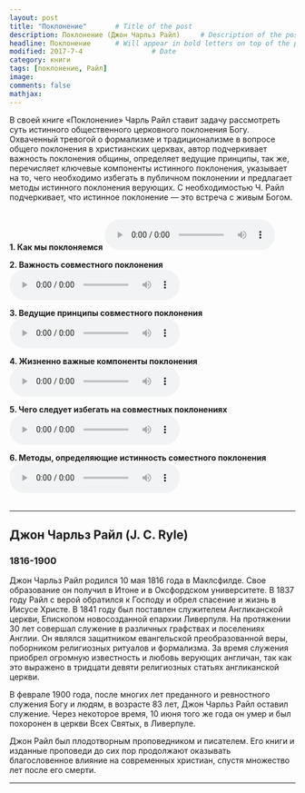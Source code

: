 ```yaml
---
layout: post
title: "Поклонение"       # Title of the post
description: Поклонение (Джон Чарльз Райл)     # Description of the post, used for Facebook Opengraph & Twitter
headline: Поклонение      # Will appear in bold letters on top of the post
modified: 2017-7-4                 # Date
category: книги
tags: [поклонение, Райл]
image: 
comments: false
mathjax:
---
```


В своей книге «Поклонение» Чарль Райл ставит задачу рассмотреть суть истинного общественного церковного поклонения Богу. Охваченный тревогой о формализме и традиционализме в вопросе общего поклонения в христианских церквах, автор подчеркивает важность поклонения общины, определяет ведущие принципы, так же, перечисляет ключевые компоненты истинного поклонения, указывает на то, чего необходимо избегать в публичном поклонении и предлагает методы истинного поклонения верующих. С необходимостью Ч. Райл подчеркивает, что истинное поклонение — это встреча с живым Богом.
<br/>
<br/>

**1. Как мы поклоняемся**
<audio controls>
    <source src="https://s3.amazonaws.com/audiobooks.deepidea.cloud/ryle_worship/01_how_we_worship.mp3" type="audio/mpeg"/>
</audio>
<br/>

**2. Важность совместного поклонения**
<audio controls>
    <source src="https://s3.amazonaws.com/audiobooks.deepidea.cloud/ryle_worship/02_importance_of_collective_worship.mp3" type="audio/mpeg"/>
</audio>
<br/>

**3. Ведущие принципы совместного поклонения**
<audio controls>
    <source src="https://s3.amazonaws.com/audiobooks.deepidea.cloud/ryle_worship/03_principles_of_collective_worship.mp3" type="audio/mpeg"/>
</audio>
<br/>

**4. Жизненно важные компоненты поклонения**
<audio controls>
    <source src="https://s3.amazonaws.com/audiobooks.deepidea.cloud/ryle_worship/04_principles_of_warchip.mp3" type="audio/mpeg"/>
</audio>
<br/>

**5. Чего следует избегать на совместных поклонениях**
<audio controls>
    <source src="https://s3.amazonaws.com/audiobooks.deepidea.cloud/ryle_worship/05_what_to_avoid.mp3" type="audio/mpeg"/>
</audio>
<br/>

**6. Методы, определяющие истинность соместного поклонения**
<audio controls>
    <source src="https://s3.amazonaws.com/audiobooks.deepidea.cloud/ryle_worship/06_methods.mp3" type="audio/mpeg"/>
</audio>
<br/>
<br/>


---
## Джон Чарльз Райл (J. C. Ryle)
### **1816-1900**
Джон Чарльз Райл родился 10 мая 1816 года в Маклсфилде. Свое образование он получил в Итоне и в Оксфордском университете. В 1837 году Райл с верой обратился к Господу и обрел спасение и жизнь в Иисусе Христе. В 1841 году был поставлен служителем Англиканской церкви, Епископом новосозданной епархии Ливерпуля. На протяжении 30 лет совершал служение в различных графствах и поселениях Англии. Он являлся защитником евангельской преобразованной веры, поборником религиозных ритуалов и формализма. За время служения приобрел огромную известность и любовь верующих англичан, так как это выражено в тридцати девяти религиозных статьях англиканской церкви. 

В феврале 1900 года, после многих лет преданного и ревностного служения Богу и людям, в возрасте 83 лет, Джон Чарльз Райл оставил служение. 
Через некоторое время, 10 июня того же года он умер и был похоронен в церкви Всех Святых, в Ливерпуле. 

Джон Райл был плодотворным проповедником и писателем. Его книги и изданные проповеди до сих пор продолжают оказывать благословенное влияние на современных христиан, спустя множество лет после его смерти. 

---







